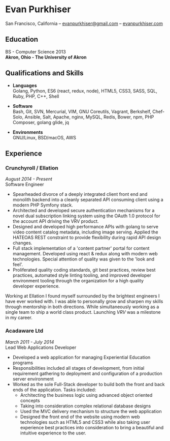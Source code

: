 # Evan Purkhiser

San Francisco, California –  evanpurkhiser@gmail.com – [evanpurkhiser.com](http://evanpurkhiser.com)

## Education

BS - Computer Science 2013  
**Akron, Ohio - The University of Akron**

## Qualifications and Skills

 - **Languages**  
   Golang, Python, ES6 (react, redux, node), HTML5, CSS3, SASS, SQL, Ruby, PHP,
   C++, Shell

 - **Software**  
   Bash, Git, SVN, Mercurial, VIM, GNU Coreutils, Vagrant, Berkshelf,
   Chef-Solo, Ansible, Salt, Apache, nginx, MySQL, Redis, Bower, npm, PHP
   Composer, golang glide, jq

 - **Environments**  
   GNU/Linux, BSD/macOS, AWS

## Experience

### Crunchyroll / Ellation
*August 2014 - Present*  
Software Engineer

 - Spearheaded divorce of a deeply integrated client front end and monolith
   backend into a cleanly separated API consuming client using a modern PHP
   Symfony stack.
 - Architected and developed secure authentication mechanisms for a novel dual
   subscription linking system using the OAuth 1.0 protocol for the account API
   driving the VRV product.
 - Designed and developed high performance APIs with golang to serve video
   content catalog metadata, including image serving. Applied the HATEOAS REST
   constraint to provide flexibility during rapid API design changes.
 - Full stack implementation of a 'content partner' portal for content
   management. Developed using react & redux along with modern web
   technologies. Special attention of quality was given to the 'look and feel'.
 - Proliferated quality coding standards, git best practices, review best
   practices, automated style linting tooling, and improved developer
   environment tooling through the organization for a high quality developer
   experience.

Working at Ellation I found myself surrounded by the brightest engineers I have
ever worked with. I was able to personally grow and sharpen my skills through
mentorship in both directions. While simultaneously working as a single team to
ship a world class product. Launching *VRV* was a milestone in my career.

### Acadaware Ltd
*March 2011 - July 2014*  
Lead Web Applications Developer

 - Developed a web application for managing Experiential Education programs
 - Responsibilities included all stages of development, from initial requirement
   gathering to deployment and configuration of a production server environment
 - Worked as the sole Full-Stack developer to build both the front and back ends
   of the application. Tasks included:
    - Architecting the business logic using advanced object oriented concepts
    - Taking into consideration complex relational database designs
    - Used the MVC delivery mechanism to structure the web application
    - Designed the front end of the website using modern web technologies such as
      HTML5 and CSS3 while also taking user experience best practices into
      consideration to bring a beautiful and intuitive experience to the user.
